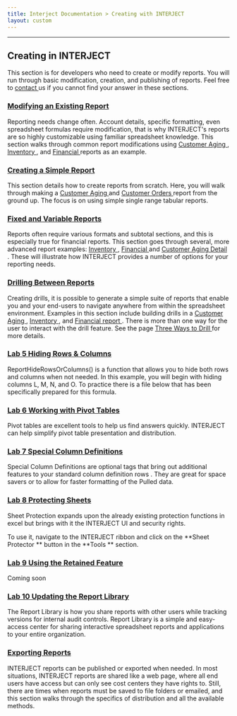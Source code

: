 ```yaml
---
title: Interject Documentation > Creating with INTERJECT
layout: custom
---
```

* * *

  


##  **Creating in INTERJECT**

This section is for developers who need to create or modify reports. You will run through basic modification, creation, and publishing of reports. Feel free to [ contact ](mailto:help@gointerject.com) us if you cannot find your answer in these sections. 

  


###  [ Modifying an Existing Report ](/wGetStarted/Modifying-an-Existing-Report_62849215.html)

Reporting needs change often. Account details, specific formatting, even spreadsheet formulas require modification, that is why INTERJECT's reports are so highly customizable using familiar spreadsheet knowledge. This section walks through common report modifications using [ Customer Aging ](wGetStarted\L-Modify-CustomerAging_128428927.html) , [ Inventory ](wGetStarted\L-Modify-InventoryReport_128429185.html) , and [ Financial ](wGetStarted\L-Modify-FinancialReport_128429053.html) reports as an example. 

  


###  [ Creating a Simple Report ](/wGetStarted/Creating-a-Simple-Report_128408585.html)

This section details how to create reports from scratch. Here, you will walk through making a [ Customer Aging ](wGetStarted\L-Create-CustomerAging_128429314.html) and [ Customer Orders ](wGetStarted\L-Create-CustomerOrders_128421638.html) report from the ground up. The focus is on using simple single range tabular reports. 

  


###  [ Fixed and Variable Reports ](https://interject.atlassian.net/wiki/display/ID/Fixed+and+Variable+Reports)

Reports often require various formats and subtotal sections, and this is especially true for financial reports. This section goes through several, more advanced report examples: [ Inventory ](/wGetStarted/128429185.html) , [ Financial ](/wGetStarted/L3.3-Financial-Variable_128421724.html) and [ Customer Aging Detail ](/wGetStarted/L3.4-Customer-Aging-Detail_128429387.html) . These will illustrate how INTERJECT provides a number of options for your reporting needs. 

  


###  [ Drilling Between Reports ](/wGetStarted/Drilling-Between-Reports_61702193.html)

Creating drills, it is possible to generate a simple suite of reports that enable you and your end-users to navigate anywhere from within the spreadsheet environment. Examples in this section include building drills in a [ Customer Aging ](wGetStarted\L-Drill-CustomerAging_128421015.html) , [ Inventory ](wGetStarted\L-Drill-InventoryReport_128409138.html) , and [ Financial report ](wGetStarted\L-Drill-FinancialReport_128409219.html) . There is more than one way for the user to interact with the drill feature. See the page [ Three Ways to Drill ](/wGetStarted/L4.4-The-Three-Ways-to-Drill_128510906.html) for more details. 

###  [ Lab 5 Hiding Rows & Columns ](wGetStarted\L5-HidingRowsColumns_137363494.html)

ReportHideRowsOrColumns() is a function that allows you to hide both rows and columns when not needed. In this example, you will begin with hiding columns L, M, N, and O. To practice there is a file below that has been specifically prepared for this formula. 

  


###  [ Lab 6 Working with Pivot Tables ](/wGetStarted/L6-Working-with-Pivot-Tables_128202725.html)

Pivot tables are excellent tools to help us find answers quickly. INTERJECT can help simplify pivot table presentation and distribution. 

###  [ Lab 7 Special Column Definitions ](/wGetStarted/L7-Special-Column-Definitions_335183945.html)

Special Column Definitions are optional tags that bring out additional features to your standard column definition rows  . They are great for space savers or to allow for faster formatting of the Pulled data. 

###  [ Lab 8 Protecting Sheets ](/wGetStarted/L8-Protecting-Sheets_335151182.html)

Sheet Protection expands upon the already existing protection functions in excel but brings with it the INTERJECT UI and security rights. 

To use it, navigate to the INTERJECT ribbon and click on the  **Sheet Protector ** button in the  **Tools ** section. 

###  [ Lab 9 Using the Retained Feature ](wGetStarted\L9-Using-the-Retain-Feature_361332831.html)

Coming soon 

###  [ Lab 10 Updating the Report Library ](/wGetStarted/L10-Updating-the-Report-Library_62849583.html)

The Report Library is how you share reports with other users while tracking versions for internal audit controls. Report Library is a simple and easy-access center for sharing interactive spreadsheet reports and applications to your entire organization. 

###  [ Exporting Reports ](/wGetStarted/Exporting-Reports_93618178.html)

INTERJECT reports can be published or exported when needed. In most situations, INTERJECT reports are shared like a web page, where all end users have access but can only see cost centers they have rights to. Still, there are times when reports must be saved to file folders or emailed, and this section walks through the specifics of distribution and all the available methods. 

  

